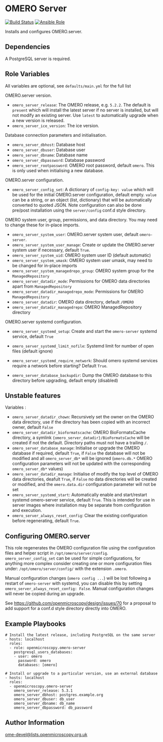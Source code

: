 OMERO Server
============

[![Build Status](https://travis-ci.org/openmicroscopy/ansible-role-omero-server.svg)](https://travis-ci.org/openmicroscopy/ansible-role-omero-server)
[![Ansible Role](https://img.shields.io/ansible/role/14772.svg)](https://galaxy.ansible.com/openmicroscopy/omero-server/)

Installs and configures OMERO.server.


Dependencies
------------

A PostgreSQL server is required.



Role Variables
--------------

All variables are optional, see `defaults/main.yml` for the full list

OMERO.server version.
- `omero_server_release`: The OMERO release, e.g. `5.2.2`.
  The default is `present` which will install the latest server if no server is installed, but will not modify an existing server.
  Use `latest` to automatically upgrade when a new version is released.
- `omero_server_ice_version`: The ice version.

Database connection parameters and initialisation.
- `omero_server_dbhost`: Database host
- `omero_server_dbuser`: Database user
- `omero_server_dbname`: Database name
- `omero_server_dbpassword`: Database password
- `omero_server_rootpassword`: OMERO root password, default `omero`.
  This is only used when initialising a new database.

OMERO.server configuration.
- `omero_server_config_set`: A dictionary of `config-key: value` which will be used for the initial OMERO.server configuration, default empty.
  `value` can be a string, or an object (list, dictionary) that will be automatically converted to quoted JSON.
  Note configuration can also be done pre/post installation using the `server/config` conf.d style directory.

OMERO system user, group, permissions, and data directory.
You may need to change these for in-place imports.
- `omero_server_system_user`: OMERO.server system user, default `omero-server`.
- `omero_server_system_user_manage`: Create or update the OMERO.server system user if necessary, default `True`.
- `omero_server_system_uid`: OMERO system user ID (default automatic)
- `omero_server_system_umask`: OMERO system user umask, may need to be changed for in-place imports
- `omero_server_system_managedrepo_group`: OMERO system group for the `ManagedRepository`
- `omero_server_datadir_mode`: Permissions for OMERO data directories apart from `ManagedRepository`
- `omero_server_datadir_managedrepo_mode`: Permissions for OMERO `ManagedRepository`
- `omero_server_datadir`: OMERO data directory, default `/OMERO`
- `omero_server_datadir_managedrepo`: OMERO ManagedRepository directory

OMERO.server systemd configuration.
- `omero_server_systemd_setup`: Create and start the `omero-server` systemd service, default `True`
- `omero_server_systemd_limit_nofile`: Systemd limit for number of open files (default ignore)
- `omero_server_systemd_require_network`: Should omero systemd services require a network before starting? Default `True`.

- `omero_server_database_backupdir`: Dump the OMERO database to this directory before upgrading, default empty (disabled)


Unstable features
-----------------

Variables :
- `omero_server_datadir_chown`: Recursively set the owner on the OMERO data directory, use if the directory has been copied with an incorrect owner, default `False`
- `omero_server_datadir_bioformatscache`: OMERO BioFormatsCache directory, a symlink `{omero_server_datadir}/BioFormatsCache` will be created if not the default.
  Directory paths must not have a trailing `/`.
- `omero_server_database_manage`: Initialise or upgrade the OMERO database if required, default `True`, if `False` the database will not be modified and all `omero_server_db*` will be ignored (`omero.db.*` OMERO configuration parameters will not be updated with the corresponding `omero_server_db*` values)
- `omero_server_datadir_manage`: Initialise of modify the top level of OMERO data directories, deafult `True`, if `False` no data directories will be created or modified, and the `omero.data.dir` configuration parameter will not be set
- `omero_server_systemd_start`: Automatically enable and start/restart systemd omero-server service, default `True`.
  This is intended for use in server images where installation may be separate from configuration and execution.
- `omero_server_always_reset_config`: Clear the existing configuration before regenerating, default `True`.



Configuring OMERO.server
------------------------

This role regenerates the OMERO configuration file using the configuration files and helper script in `/opt/omero/server/config`.
`omero_server_config_set` can be used for simple configurations, for anything more complex consider creating one or more configuration files under: `/opt/omero/server/config/` with the extension `.omero`.

Manual configuration changes (`omero config ...`) will be lost following a restart of `omero-server` with systemd, you can disable this by setting `omero_server_always_reset_config: False`.
Manual configuration changes will never be copied during an upgrade.

See https://github.com/openmicroscopy/design/issues/70 for a proposal to add support for a conf.d style directory directly into OMERO.


Example Playbooks
-----------------

    # Install the latest release, including PostgreSQL on the same server
    - hosts: localhost
      roles:
      - role: openmicroscopy.omero-server
        postgresql_users_databases:
        - user: omero
          password: omero
          databases: [omero]

    # Install or upgrade to a particular version, use an external database
    - hosts: localhost
      roles:
      - openmicroscopy.omero-server
        omero_server_release: 5.3.1
        omero_server_dbhost: postgres.example.org
        omero_server_dbuser: db_user
        omero_server_dbname: db_name
        omero_server_dbpassword: db_password


Author Information
------------------

ome-devel@lists.openmicroscopy.org.uk

